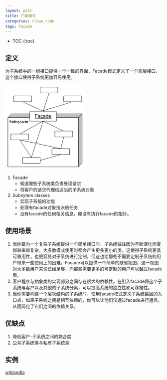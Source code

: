 ```yaml
---
layout: post
title: 门面模式
categories: clean_code
tags: facade
---
```


* TOC
{:toc}

## 定义

为子系统中的一组接口提供一个一致的界面，Facade模式定义了一个高层接口，这个接口使得子系统更加容易使用。

![门面](/images/design_pattern/facade.gif)

1. Facade
    * 知道哪些子系统类负责处理请求
    * 将客户的请求代理给适当的子系统对象
2. Subsytem classes
    * 实现子系统的功能
    * 处理有facade对象指派的任务
    * 没有facade的任何相关信息，即没有执行facade的指针。

## 使用场景

1. 当你要为一个复杂子系统提供一个简单接口时，子系统往往因为不断演化而变得越来越复杂。大多数模式使用时都会产生更多更小的类。这使得子系统更具可重用性，也更容易对子系统进行定制，但这也给那些不需要定制子系统的用户带来一些使用上的困难。Facade可以提供一个简单的缺省视图，这一视图对大多数用户来说已经足够，而那些需要更多的可定制的用户可以越过facade层。
2. 客户程序与抽象类的实现部分之间存在很大的依赖性。在引入facade将这个子系统与客户以及其他的子系统分离，可以提高系统的独立性和可移植性。
3. 当你需要构建一个层次结构的子系统时，使用facade模式定义子系统每层的入口点，如果子系统之间是相互依赖的，你可以让他们仅通过facade进行通信，从而简化了它们之间的依赖关系。

## 优缺点

1. 降低客户-子系统之间的耦合度
2. 公共子系统类与私有子系统类

## 实例



[wikipedia](https://en.wikipedia.org/wiki/Facade_pattern)
